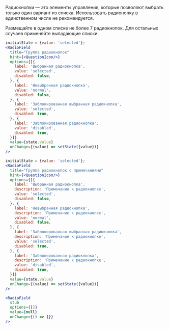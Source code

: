 Радиокнопки — это элементы управления, которые позволяют выбрать только один вариант из списка. Использовать радионопку в единственном числе не рекомендуется.

Размещайте в одном списке не более 7 радиокнопок. Для остальных случаев применяйте выпадающие списки.

```jsx
initialState = {value: 'selected'};
<RadioField
  title="Группа радиокнопок"
  hint={<QuestionIcon/>}
  options={[{
    label: 'Выбранная радиокнопка',
    value: 'selected',
    disabled: false,
  }, {
    label: 'Невыбранная радиокнопка',
    value: 'normal',
    disabled: false,
  }, {
    label: 'Заблокированная выбранная радиокнопка',
    value: 'selected',
    disabled: true,
  }, {
    label: 'Заблокированная радиокнопка',
    value: 'disabled',
    disabled: true,
  }]}
  value={state.value}
  onChange={(value) => setState({value})}
/>
```

```jsx
initialState = {value: 'selected'};
<RadioField
  title="Группа радиокнопок с примечаниями"
  hint={<QuestionIcon/>}
  options={[{
    label: 'Выбранная радиокнопка',
    description: 'Примечание к радиокнопке',
    value: 'selected',
    disabled: false,
  }, {
    label: 'Невыбранная радиокнопка',
    description: 'Примечание к радиокнопке',
    value: 'normal',
    disabled: false,
  }, {
    label: 'Заблокированная выбранная радиокнопка',
    description: 'Примечание к радиокнопке',
    value: 'selected',
    disabled: true,
  }, {
    label: 'Заблокированная радиокнопка',
    description: 'Примечание к радиокнопке',
    value: 'disabled',
    disabled: true,
  }]}
  value={state.value}
  onChange={(value) => setState({value})}
/>
```

```jsx
<RadioField
  stub
  options={[]}
  value={null}
  onChange={() => {}}
/>
```
